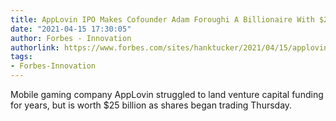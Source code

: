 ```yaml
---
title: AppLovin IPO Makes Cofounder Adam Foroughi A Billionaire With $2 Billion Stake
date: "2021-04-15 17:30:05"
author: Forbes - Innovation
authorlink: https://www.forbes.com/sites/hanktucker/2021/04/15/applovin-ipo-makes-cofounder-adam-foroughi-a-billionaire-with-2-billion-stake/
tags:
- Forbes-Innovation
---
```

Mobile gaming company AppLovin struggled to land venture capital funding for years, but is  worth $25 billion as shares began trading Thursday.